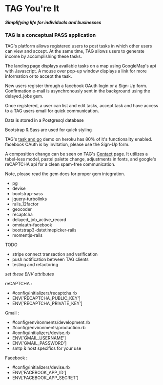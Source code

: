 
# TAG  You're It
##### _Simplifying life for individuals and businesses_

### TAG is a conceptual PASS application

TAG's platform allows registered users to post tasks in which other users can view and accept. At the same time, TAG allows users to generate income by accomplishing these tasks.

The landing page displays available tasks on a map using GoogleMap's api with Javascript. A mouse over pop-up window displays a link for more information or to accept the task.

New users register through a facebook OAuth login or a Sign-Up form. Confirmation e-mail is asynchronously sent in the background using the delayed_jobs gem.

Once registered, a user can list and edit tasks, accept task and have access to a TAG users email for quick communication.

Data is stored in a Postgresql database

Bootstrap & Sass are used for quick styling

TAG's [task and go](http://taskandgo.herokuapp.com) demo on heroku has 80% of it's functionality enabled. facebook OAuth is by invitation, please use the Sign-Up form.

A composition change can be seen on TAG's  [Contact](http://taskandgo.herokuapp.com/contact) page. It utilizes a tabel-less model, pastel palette change, adjustments in fonts, and google's reCAPTCHA api for a clean spam-free communication.

Note, please read the gem docs for proper gem integration.
- pg
- devise
- bootstrap-sass
- jquery-turbolinks
- rails_12factor
- geocoder
- recaptcha
- delayed_job_active_record
- omniauth-facebook
- bootstrap3-datetimepicker-rails
- momentjs-rails

TODO
- stripe connect transaction and verification
- push notification between TAG clients
- testing and refactoring


*set these ENV attributes*

reCAPTCHA  :
- #config/initializers/recaptcha.rb
- ENV['RECAPTCHA_PUBLIC_KEY']
- ENV['RECAPTCHA_PRIVATE_KEY']

Gmail :
- #config/environments/development.rb
- #config/environments/production.rb
- #config/initializers/devise.rb
-  ENV['GMAIL_USERNAME']
-  ENV['GMAIL_PASSWORD']
-  smtp & host specifics for your use

Facebook :
- #config/initializers/devise.rb
- ENV['FACEBOOK_APP_ID']
- ENV['FACEBOOK_APP_SECRET']
